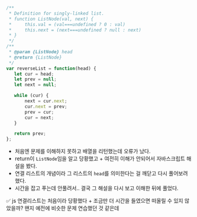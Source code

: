 ```js
/**
 * Definition for singly-linked list.
 * function ListNode(val, next) {
 *     this.val = (val===undefined ? 0 : val)
 *     this.next = (next===undefined ? null : next)
 * }
 */
/**
 * @param {ListNode} head
 * @return {ListNode}
 */
var reverseList = function(head) {
   let cur = head;
   let prev = null;
   let next = null;

   while (cur) {
       next = cur.next;
       cur.next = prev;
       prev = cur;
       cur = next;
   }

   return prev;
};
```

- 처음엔 문제를 이해하지 못하고 배열을 리턴했는데 오류가 났다.
- return이 `ListNode`임을 알고 당황했고 + 여전히 이해가 안되어서 자바스크립트 해설을 봤다.
- 연결 리스트의 개념이라 그 리스트의 `head`를 의미한다는 걸 깨닫고 다시 풀어보려 했다.
- 시간을 잡고 푸는데 안풀려서.. 결국 그 해설을 다시 보고 이해한 뒤에 풀었다.

✅ js 연결리스트는 처음이라 당황했다 + 조금만 더 시간을 들였으면 떠올릴 수 있지 않았을까? 왠지 예전에 비슷한 문제 연습했던 것 같은데
